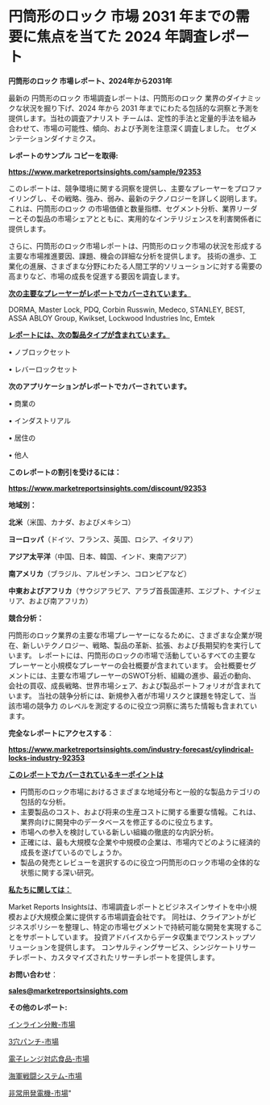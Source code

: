 # 円筒形のロック 市場 2031 年までの需要に焦点を当てた 2024 年調査レポート

<strong>円筒形のロック 市場レポート、2024年から2031年</strong>

最新の 円筒形のロック 市場調査レポートは、円筒形のロック 業界のダイナミックな状況を掘り下げ、2024 年から 2031 年までにわたる包括的な洞察と予測を提供します。当社の調査アナリスト チームは、定性的手法と定量的手法を組み合わせて、市場の可能性、傾向、および予測を注意深く調査しました。 セグメンテーションダイナミクス。



<strong>レポートのサンプル コピーを取得:</strong> <a href=https://www.marketreportsinsights.com/sample/92353>

<strong><u>https://www.marketreportsinsights.com/sample/92353</u></strong></a>

このレポートは、競争環境に関する洞察を提供し、主要なプレーヤーをプロファイリングし、その戦略、強み、弱み、最新のテクノロジーを詳しく説明します。 これは、円筒形のロック の市場価値と数量指標、セグメント分析、業界リーダーとその製品の市場シェアとともに、実用的なインテリジェンスを利害関係者に提供します。

さらに、円筒形のロック市場レポートは、円筒形のロック市場の状況を形成する主要な市場推進要因、課題、機会の詳細な分析を提供します。 技術の進歩、工業化の進展、さまざまな分野にわたる人間工学的ソリューションに対する需要の高まりなど、市場の成長を促進する要因を調査します。



<strong><u>次の主要なプレーヤーがレポートでカバーされています。</u></strong>

DORMA, Master Lock, PDQ, Corbin Russwin, Medeco, STANLEY, BEST, ASSA ABLOY Group, Kwikset, Lockwood Industries Inc, Emtek



<strong><u><b>レポートには、次の製品タイプが含まれています。</b></u></strong>

• ノブロックセット

• レバーロックセット



<strong><b>次のアプリケーションがレポートでカバーされています。</b></strong>

• 商業の

• インダストリアル

• 居住の

• 他人



<strong><b>このレポートの割引を受けるには：</b></strong><a href=https://www.marketreportsinsights.com/discount/92353>

<strong><u>https://www.marketreportsinsights.com/discount/92353</u></strong></a>



<strong>地域別：</strong>



<strong>北米</strong>（米国、カナダ、およびメキシコ）



<strong>ヨーロッパ</strong>（ドイツ、フランス、英国、ロシア、イタリア）



<strong>アジア太平洋</strong>（中国、日本、韓国、インド、東南アジア）



<strong>南アメリカ</strong>（ブラジル、アルゼンチン、コロンビアなど）



<strong>中東およびアフリカ</strong>（サウジアラビア、アラブ首長国連邦、エジプト、ナイジェリア、および南アフリカ）



<strong>競合分析：</strong>

円筒形のロック業界の主要な市場プレーヤーになるために、さまざまな企業が現在、新しいテクノロジー、戦略、製品の革新、拡張、および長期契約を実行しています。 レポートには、円筒形のロックの市場で活動しているすべての主要なプレーヤーと小規模なプレーヤーの会社概要が含まれています。 会社概要セグメントには、主要な市場プレーヤーのSWOT分析、組織の進歩、最近の動向、会社の買収、成長戦略、世界市場シェア、および製品ポートフォリオが含まれています。 当社の競争分析には、新規参入者が市場リスクと課題を特定して、当該市場の競争力 のレベルを測定するのに役立つ洞察に満ちた情報も含まれています。



<strong>完全なレポートにアクセスする</strong>：

<a href=https://www.marketreportsinsights.com/industry-forecast/cylindrical-locks-industry-92353>

<strong><u>https://www.marketreportsinsights.com/industry-forecast/cylindrical-locks-industry-92353</u></strong></a>



<strong><u><b>このレポートでカバーされているキーポイントは</b></u></strong>
<ul>
  <li>円筒形のロック市場におけるさまざまな地域分布と一般的な製品カテゴリの包括的な分析。</li>
  <li>主要製品のコスト、および将来の生産コストに関する重要な情報。これは、業界向けに開発中のデータベースを修正するのに役立ちます。</li>
  <li>市場への参入を検討している新しい組織の徹底的な内訳分析。</li>
  <li>正確には、最も大規模な企業や中規模の企業は、市場内でどのように経済的成長を遂げているのでしょうか。</li>
  <li>製品の発売とレビューを選択するのに役立つ円筒形のロック市場の全体的な状態に関する深い研究。</li>
</ul>


<strong><u><b>私たちに関しては：</b></u></strong>

Market Reports Insightsは、市場調査レポートとビジネスインサイトを中小規模および大規模企業に提供する市場調査会社です。 同社は、クライアントがビジネスポリシーを整理し、特定の市場セグメントで持続可能な開発を実現することをサポートしています。 投資アドバイスからデータ収集までワンストップソリューションを提供します。 コンサルティングサービス、シンジケートリサーチレポート、カスタマイズされたリサーチレポートを提供します。



<strong><b>お問い合わせ</b></strong>：

<a href=mailto:sales@marketreportsinsights.com>

<strong><u>sales@marketreportsinsights.com</u></strong></a>



<strong>その他のレポート:</strong>

<a href=https://www.linkedin.com/pulse/インライン分散-市場-2023-推進要因と成長機会-2030-trend-titans-360-analysis-qieff/>インライン分散-市場</a>

<a href=https://www.linkedin.com/pulse/3穴パンチ-市場-2023-新興市場-将来の動向と市場需要-2030-2qskf/>3穴パンチ-市場</a>

<a href=https://www.linkedin.com/pulse/電子レンジ対応食品-市場-2023-swot-分析と最新イノベーション-rsbhf/>電子レンジ対応食品-市場</a>

<a href=https://www.linkedin.com/pulse/海軍戦闘システム-市場-2023-総合分析と事業成長戦略-2030-analytics-achievers-24-analysis-in9sf/>海軍戦闘システム-市場</a>

<a href=https://www.linkedin.com/pulse/非常用発電機-市場-2030-年までの需要に焦点を当てた-2023-年調査レポート-brvjf/>非常用発電機-市場</a>"
